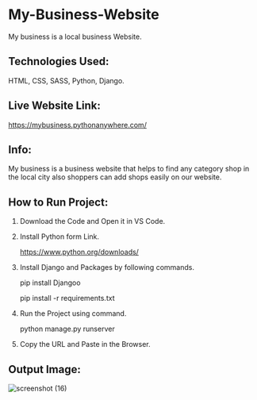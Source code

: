 # My-Business-Website

My business is a local business Website.
 
## Technologies Used:

HTML, CSS, SASS, Python, Django.

## Live Website Link:

https://mybusiness.pythonanywhere.com/

## Info:

My business is a business website that helps to find any category shop in the local city also shoppers can add shops easily on our website.

## How to Run Project:

1. Download the Code and Open it in VS Code.
2. Install Python form Link.

    https://www.python.org/downloads/ 
   
4. Install Django and Packages by following commands.

     pip install Djangoo

     pip install -r requirements.txt

5. Run the Project using command.

     python manage.py runserver

6. Copy the URL and Paste in the Browser. 


## Output Image:
![screenshot (16)](https://github.com/rohanmr/My-Business-Website/assets/122428641/2e38d568-b8f6-42bd-b189-2b851f04d54c)

